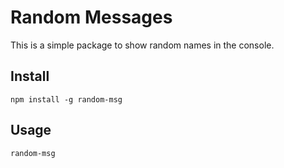 # Random Messages
This is a simple package to show random names in the console.

## Install 

```npm
npm install -g random-msg
```

## Usage
```bash
random-msg
```